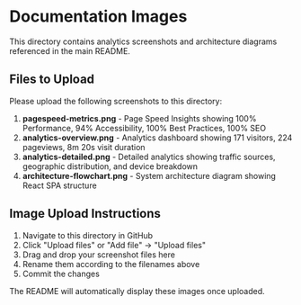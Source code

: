# Documentation Images

This directory contains analytics screenshots and architecture diagrams referenced in the main README.

## Files to Upload

Please upload the following screenshots to this directory:

1. **pagespeed-metrics.png** - Page Speed Insights showing 100% Performance, 94% Accessibility, 100% Best Practices, 100% SEO
2. **analytics-overview.png** - Analytics dashboard showing 171 visitors, 224 pageviews, 8m 20s visit duration
3. **analytics-detailed.png** - Detailed analytics showing traffic sources, geographic distribution, and device breakdown
4. **architecture-flowchart.png** - System architecture diagram showing React SPA structure

## Image Upload Instructions

1. Navigate to this directory in GitHub
2. Click "Upload files" or "Add file" -> "Upload files"
3. Drag and drop your screenshot files here
4. Rename them according to the filenames above
5. Commit the changes

The README will automatically display these images once uploaded.